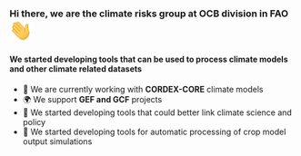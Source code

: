 ### Hi there, we are the climate risks group at OCB division in FAO <img src="https://raw.githubusercontent.com/ABSphreak/ABSphreak/master/gifs/Hi.gif" width="40px" /> </h1>
<p align="left">

  #### We started developing tools that can be used to process climate models and other climate related datasets

- 🏢 We are currently working with **CORDEX-CORE** climate models
- 🌍 We support **GEF and GCF** projects
- 🌱 We started developing tools that could better link climate science and policy  
- 🌱 We started developing tools for automatic processing of crop model output simulations


